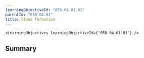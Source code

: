 ```yaml
---
learningObjectiveId: "050.04.01.01"
parentId: "050.04.01"
title: Cloud formation
---
```


```tsx eval
<LearningObjectives learningObjectiveId={"050.04.01.01"} />
```

## Summary
